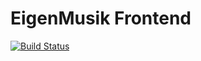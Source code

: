 # EigenMusik Frontend
[![Build Status](https://travis-ci.org/EigenMusik/eigenmusik-frontend.svg?branch=master)](https://travis-ci.org/EigenMusik/eigenmusik-frontend)
